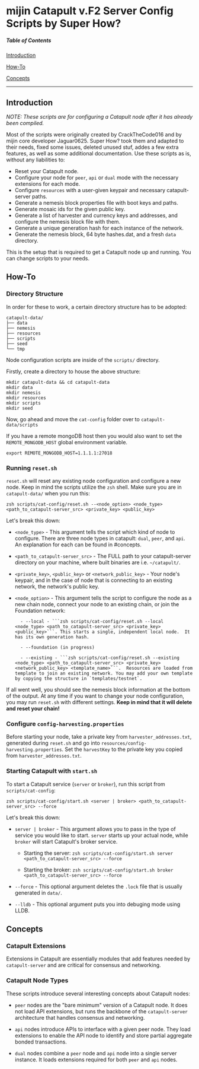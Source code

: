 ﻿# mijin Catapult v.F2 Server Config Scripts by Super How?

##### Table of Contents

[Introduction](#Introduction)

[How-To](#How-To)

[Concepts](#Concepts)

<hr>

## Introduction

_NOTE: These scripts are for configuring a Catapult node after it has already been compiled._

Most of the scripts were originally created by CrackTheCode016 and by mijin core developer Jaguar0625.
Super How? took them and adapted to their needs, fixed some issues, deleted unused stuf, addes a few extra features, as well as some additional documentation.
Use these scripts as is, without any liabilities to:

- Reset your Catapult node.
- Configure your node for `peer`, `api` or `dual` mode with the necessary extensions for each mode.
- Configure `resources` with a user-given keypair and necessary catapult-server paths.
- Generate a nemesis block properties file with boot keys and paths.
- Generate mosaic ids for the given public key.
- Generate a list of harvester and currency keys and addresses, and configure the nemesis block file with them.
- Generate a unique generation hash for each instance of the network.
- Generate the nemesis block, 64 byte hashes.dat, and a fresh `data` directory.

This is the setup that is required to get a Catapult node up and running. You can change scripts to your needs.

## How-To

### Directory Structure

In order for these to work, a certain directory structure has to be adopted:

```
catapult-data/
├── data
├── nemesis
├── resources
├── scripts
├── seed
└── tmp  
```

Node configuration scripts are inside of the `scripts/` directory.

Firstly, create a directory to house the above structure:

```
mkdir catapult-data && cd catapult-data
mkdir data
mkdir nemesis
mkdir resources
mkdir scripts
mkdir seed
```

Now, go ahead and move the `cat-config` folder over to `catapult-data/scripts`

If you have a remote mongoDB host then you would also want to set the `REMOTE_MONGODB_HOST` global environment variable.

```
export REMOTE_MONGODB_HOST=1.1.1.1:27018

```

### Running `reset.sh`

`reset.sh` will reset any existing node configuration and configure a new node. Keep in mind the scripts utilize the `zsh` shell. Make sure you are in `catapult-data/` when you run this:

`zsh scripts/cat-config/reset.sh --<node_option> <node_type> <path_to_catapult-server_src> <private_key> <public_key>`

Let's break this down:

- `<node_type>` - This argument tells the script which kind of node to configure. There are three node types in catapult: `dual`, `peer`, and `api`. An explanation for each can be found in #concepts.

- `<path_to_catapult-server_src>` - The FULL path to your catapult-server directory on your machine, where built binaries are i.e. `~/catapult/`.

- `<private_key>`, `<public_key>` or `<network_public_key>` - Your node's keypair, and in the case of node that is connecting to an existing network, the network's public key.

- `<node_option>` - This argument tells the script to configure the node as a new chain node, connect your node to an existing chain, or join the Foundation network:

      	- --local - ```zsh scripts/cat-config/reset.sh --local <node_type> <path_to_catapult-server_src> <private_key> <public_key>```. This starts a single, independent local node.  It has its own generation hash.

      	- --foundation (in progress)

      	- --existing - ```zsh scripts/cat-config/reset.sh --existing <node_type> <path_to_catapult-server_src> <private_key> <network_public_key> <template_name>```.  Resources are loaded from template to join an existing network. You may add your own template by copying the structure in `templates/testnet`.

If all went well, you should see the nemesis block information at the bottom of the output. At any time if you want to change your node configuration, you may run `reset.sh` with different settings. 
**Keep in mind that it will delete and reset your chain!**

### Configure `config-harvesting.properties`

Before starting your node, take a private key from `harvester_addresses.txt`, generated during `reset.sh` and go into `resources/config-harvesting.properties`. Set the `harvestKey` to the private key you copied from `harvester_addresses.txt`.

### Starting Catapult with `start.sh`

To start a Catapult service (`server` or `broker`), run this script from `scripts/cat-config`:

`zsh scripts/cat-config/start.sh <server | broker> <path_to_catapult-server_src> --force`

Let's break this down:

- `server | broker` - This argument allows you to pass in the type of service you would like to start. `server` starts up your actual node, while `broker` will start Catapult's broker service.

  - Starting the server: `zsh scripts/cat-config/start.sh server <path_to_catapult-server_src> --force`

  - Starting the broker: `zsh scripts/cat-config/start.sh broker <path_to_catapult-server_src> --force`

- `--force` - This optional argument deletes the `.lock` file that is usually generated in `data/`.

- `--lldb` - This optional argument puts you into debuging mode using LLDB.

## Concepts

### Catapult Extensions

Extensions in Catapult are essentially modules that add features needed by `catapult-server` and are critical for consensus and networking.

### Catapult Node Types

These scripts introduce several interesting concepts about Catapult nodes:

- `peer` nodes are the "bare minimum" version of a Catapult node. It does not load API extensions, but runs the backbone of the `catapult-server` architecture that handles consensus and networking.

- `api` nodes introduce APIs to interface with a given peer node. They load extensions to enable the API node to identify and store partial aggregate bonded transactions.

- `dual` nodes combine a `peer` node and `api` node into a single server instance. It loads extensions required for both `peer` and `api` nodes. 

###
